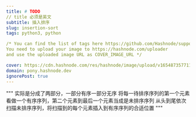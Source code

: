 ```yaml
---
title: # TODO
// title 必须是英文
subtitle: 插入排序
slug: insertion-sort
tags: python3, python 

/* You can find the list of tags here https://github.com/Hashnode/support/blob/main/misc/tags.json
You need to upload your image to https://hashnode.com/uploader 
and use the uploaded image URL as COVER_IMAGE_URL */ 

cover: https://cdn.hashnode.com/res/hashnode/image/upload/v1654873577116/8DzikMhsh.jpeg?auto=compress
domain: pony.hashnode.dev
ignorePost: true
---
```


"""
实际是分成了两部分，一部分有序一部分无序
将每一待排序序列的第一个元素看做一个有序序列，第二个元素到最后一个元素当成是未排序序列
从头到尾依次扫描未排序序列，将扫描到的每个元素插入到有序序列的合适位置
"""
